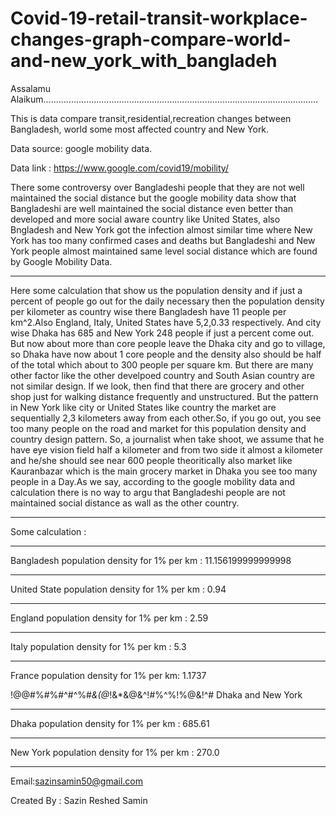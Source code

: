 # Covid-19-retail-transit-workplace-changes-graph-compare-world-and-new_york_with_bangladeh

Assalamu Alaikum.............................................................................................................

This is data compare transit,residential,recreation changes between Bangladesh, world some most affected country and New York.

Data source: google mobility data.

Data link : https://www.google.com/covid19/mobility/


There some controversy over Bangladeshi people that they are not well maintained the social distance but the google mobility data show that
Bangladeshi are well maintained the social distance even better than developed and more social aware country like United States,
also Bngladesh and New York got the infection almost similar time where New York has too many confirmed cases and deaths but 
Bangladeshi and New York people almost maintained same level social distance which are found by Google Mobility Data.

-----------------------------------------------------------------------------------------------------------------------------

Here some calculation that show us the population density and if just a percent of people go out for the daily necessary then 
the population density per kilometer as country wise there Bangladesh have 11 people per km^2.Also England, Italy, United States have 5,2,0.33 respectively. And city wise Dhaka has 685 and New York 248 people if just a percent come out. But now about more than core people leave the Dhaka city and go to village, so Dhaka have now about 1 core people and the density also should be half of the total which about to 300 people per square km. But there are many other factor like the other develpoed country and South Asian country are not similar design. If we look, then find that there are grocery and other shop just for walking distance frequently and unstructured. But the pattern in New York like city or United States like country the market are sequentially 2,3 kilometers away from each other.So, if you go out, you see too many people on the road and market for this population density and country design pattern. So, a journalist when take shoot, we assume that he have eye vision field half a kilometer and from two side it almost a kilometer and he/she should see near 600 people theoritically also market like Kauranbazar which is the main grocery market in Dhaka you see too many people in a Day.As we say, according to the google mobility data and calculation there is no way to argu that Bangladeshi people are not maintained social distance as wall as the other country.




-----------------------------------------------------------------------------------------------------------------------------
Some calculation : 

------------------------------------------------------------------------------------------------------------------------------
Bangladesh population density for 1% per km : 
11.156199999999998

-----------------------------------------------------------------------------------------------------------------------------

United State population density for 1%  per km : 
0.94

-----------------------------------------------------------------------------------------------------------------------------

England population density for 1% per km : 
2.59

-----------------------------------------------------------------------------------------------------------------------------
Italy population density for 1% per km : 
5.3

-----------------------------------------------------------------------------------------------------------------------------
France population density for 1% per km: 
1.1737




!@$@$#%#%#^#^%#*&(@*!&*&@&^!#%^%!%@&!^#
Dhaka and New York

-----------------------------------------------------------------------------------------------------------------------------
Dhaka population density for 1% per km : 
685.61

-----------------------------------------------------------------------------------------------------------------------------
New York population density for 1% per km : 
270.0






-----------------------------------------------------------------------------------------------------------------------------




Email:sazinsamin50@gmail.com

Created By : Sazin Reshed Samin
